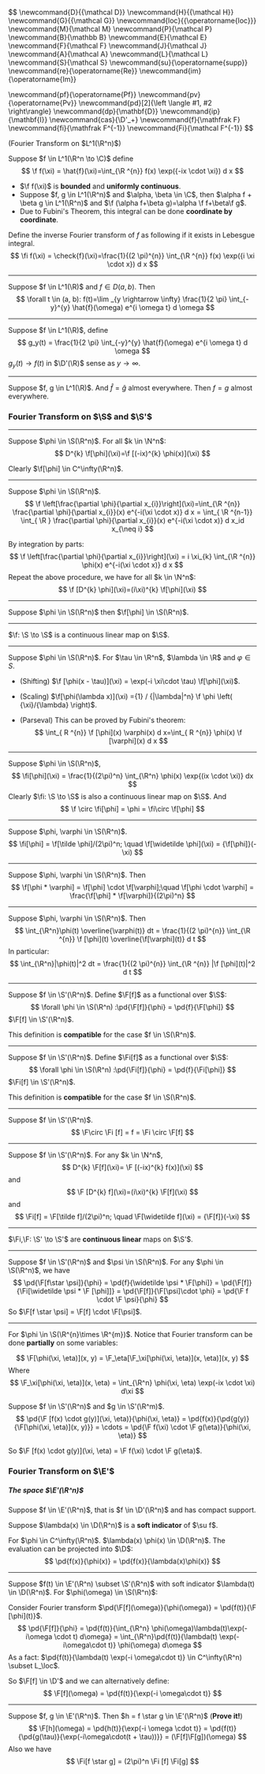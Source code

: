$$
\newcommand{D}{{\mathcal D}}
\newcommand{H}{{\mathcal H}}
\newcommand{G}{{\mathcal G}}
\newcommand{loc}{{\operatorname{loc}}}
\newcommand{M}{\mathcal M}
\newcommand{P}{\mathcal P}
\newcommand{B}{\mathbb B}
\newcommand{E}{\mathcal E}
\newcommand{F}{\mathcal F}
\newcommand{J}{\mathcal J}
\newcommand{A}{\mathcal A}
\newcommand{L}{\mathcal L}
\newcommand{S}{\mathcal S}
\newcommand{su}{\operatorname{supp}}
\newcommand{re}{\operatorname{Re}}
\newcommand{im}{\operatorname{Im}}

\newcommand{pf}{\operatorname{Pf}}
\newcommand{pv}{\operatorname{Pv}}
\newcommand{pd}[2]{\left \langle #1, #2 \right\rangle}
\newcommand{dp}{\mathbf{D}}
\newcommand{ip}{\mathbf{I}}
\newcommand{cas}{\D'_+}
\newcommand{f}{\mathfrak F}
\newcommand{fi}{\mathfrak F^{-1}}
\newcommand{Fi}{\mathcal F^{-1}}
$$

(Fourier Transform on $L^1(\R^n)$)

Suppose $f \in L^1(\R^n \to \C)$ define
$$
\f f(\xi) = \hat{f}(\xi)=\int_{\R ^{n}} f(x) \exp({-ix \cdot \xi}) d x
$$

- $\f f(\xi)$ is **bounded** and **uniformly continuous**.
- Suppose $f, g \in L^1(\R^n)$ and $\alpha, \beta \in \C$, then $\alpha f + \beta g \in L^1(\R^n)$ and $\f (\alpha f+\beta g)=\alpha \f f+\beta\f g$.
- Due to Fubini's Theorem, this integral can be done **coordinate by coordinate**.

Define the inverse Fourier transform of $f$ as following if it exists in Lebesgue integral.
$$
\fi f(\xi) = \check{f}(\xi)=\frac{1}{(2 \pi)^{n}} \int_{\R ^{n}} f(x) \exp({i \xi \cdot x}) d x
$$

------

Suppose $f \in L^1(\R)$ and $f \in D(a, b)$. Then
$$
\forall t \in (a, b): f(t)=\lim _{y \rightarrow \infty} \frac{1}{2 \pi} \int_{-y}^{y} \hat{f}(\omega) e^{i \omega t} d \omega
$$

---

Suppose $f \in L^1(\R)$, define
$$
g_y(t) = \frac{1}{2 \pi} \int_{-y}^{y} \hat{f}(\omega) e^{i \omega t} d \omega
$$
$g_y(t) \to f(t)$ in $\D'(\R)$ sense as $y \to \infty$.

----

Suppose $f, g \in L^1(\R)$. And $\hat f = \hat g$ almost everywhere. Then $f = g$ almost everywhere.

### Fourier Transform on $\S$ and $\S'$

---

Suppose $\phi \in \S(\R^n)$. For all $k \in \N^n$:
$$
D^{k} \f[\phi](\xi)=\f [(-ix)^{k} \phi(x)](\xi)
$$

Clearly $\f[\phi] \in C^\infty(\R^n)$.

-----

Suppose $\phi \in \S(\R^n)$.
$$
\f \left[\frac{\partial \phi}{\partial x_{i}}\right](\xi)=\int_{\R ^{n}} \frac{\partial \phi}{\partial x_{i}}(x) e^{-i(\xi \cdot x)} d x = \int_{ \R ^{n-1}} \int_{ \R } \frac{\partial \phi}{\partial x_{i}}(x) e^{-i(\xi \cdot x)} d x_id x_{\neq i}
$$

By integration by parts:
$$
\f \left[\frac{\partial \phi}{\partial x_{i}}\right](\xi) = i \xi_{k} \int_{\R ^{n}} \phi(x) e^{-i(\xi \cdot x)} d x
$$
Repeat the above procedure, we have for all $k \in \N^n$:
$$
\f [D^{k} \phi](\xi)=(i\xi)^{k} \f[\phi](\xi)
$$

----

Suppose $\phi \in \S(\R^n)$ then $\f[\phi] \in \S(\R^n)$.

---

$\f: \S \to \S$ is a continuous linear map on $\S$.

---

Suppose $\phi \in \S(\R^n)$. For $\tau \in \R^n$, $\lambda \in \R$ and $\varphi \in S$.

- (Shifting) $\f [\phi(x - \tau)](\xi) = \exp(-i \xi\cdot \tau) \f[\phi](\xi)$.

- (Scaling) $\f[\phi(\lambda x)](\xi) ={1} / {|\lambda|^n} \f \phi \left( {\xi}/{\lambda} \right)$.

- (Parseval) This can be proved by Fubini's theorem:
  $$
  \int_{ R ^{n}} \f [\phi](x) \varphi(x) d x=\int_{ R ^{n}} \phi(x) \f [\varphi](x) d x
  $$

---

Suppose $\phi \in \S(\R^n)$, 
$$
\fi[\phi](\xi) = \frac{1}{(2\pi)^n} \int_{\R^n} \phi(x) \exp{(ix \cdot \xi)} dx
$$
Clearly $\fi: \S \to \S$ is also a continuous linear map on $\S$. And
$$
\f \circ \fi[\phi] = \phi = \fi\circ \f[\phi]
$$

---

Suppose $\phi, \varphi \in \S(\R^n)$.
$$
\fi[\phi] = \f[\tilde \phi]/(2\pi)^n; \quad
\f[\widetilde \phi](\xi) = {\f[\phi]}(-\xi)
$$

----

Suppose $\phi, \varphi \in \S(\R^n)$. Then
$$
\f[\phi * \varphi] = \f[\phi] \cdot \f[\varphi];\quad
\f[\phi \cdot \varphi] = \frac{\f[\phi] * \f[\varphi]}{(2\pi)^n}
$$

---

Suppose $\phi, \varphi \in \S(\R^n)$. Then
$$
\int_{\R^n}\phi(t) \overline{\varphi(t)} dt = \frac{1}{(2 \pi)^{n}} \int_{\R ^{n}} \f [\phi](t) \overline{\f[\varphi](t)} d t
$$
In particular:
$$
\int_{\R^n}|\phi(t)|^2 dt = \frac{1}{(2 \pi)^{n}} \int_{\R ^{n}} |\f [\phi](t)|^2 d t
$$

----

Suppose $f \in \S'(\R^n)$. Define $\F[f]$ as a functional over $\S$:
$$
\forall \phi \in \S(\R^n) :\pd{\F[f]}{\phi} = \pd{f}{\F[\phi]}
$$
$\F[f] \in \S'(\R^n)$.

This definition is **compatible** for the case $f \in \S(\R^n)$.

----

Suppose $f \in \S'(\R^n)$. Define $\Fi[f]$ as a functional over $\S$:
$$
\forall \phi \in \S(\R^n) :\pd{\Fi[f]}{\phi} = \pd{f}{\Fi[\phi]}
$$
$\Fi[f] \in \S'(\R^n)$.

This definition is **compatible** for the case $f \in \S(\R^n)$.

----

Suppose $f \in \S'(\R^n)$.
$$
\F\circ \Fi [f] = f = \Fi \circ \F[f]
$$

----

Suppose $f \in \S'(\R^n)$. For any $k \in \N^n$,
$$
D^{k} \F[f](\xi)= \F [(-ix)^{k} f(x)](\xi)
$$
and
$$
\F [D^{k} f](\xi)=(i\xi)^{k} \F[f](\xi)
$$
and
$$
\Fi[f] = \F[\tilde f]/(2\pi)^n; \quad
\F[\widetilde f](\xi) = {\F[f]}(-\xi)
$$

----

$\Fi,\F: \S' \to \S'$ are **continuous linear** maps on $\S'$.

----

Suppose $f \in \S'(\R^n)$ and $\psi \in \S(\R^n)$. For any $\phi \in \S(\R^n)$, we have
$$
\pd{\F[f\star \psi]}{\phi} = \pd{f}{\widetilde \psi * \F[\phi]} = \pd{\F[f]}{\Fi[\widetilde \psi * \F [\phi]]} = \pd{\F[f]}{\F[\psi]\cdot \phi} = \pd{\F f \cdot \F \psi}{\phi}
$$
So $\F[f \star \psi] = \F[f] \cdot \F[\psi]$.

----

For $\phi \in \S(\R^{n}\times \R^{m})$. Notice that Fourier transform can be done **partially** on some variables:

$$
\F[\phi(\xi, \eta)](x, y) = \F_\eta[\F_\xi[\phi(\xi, \eta)](x, \eta)](x, y)
$$
Where
$$
\F_\xi[\phi(\xi, \eta)](x, \eta) = \int_{\R^n} \phi(\xi, \eta) \exp(-ix \cdot \xi) d\xi
$$

Suppose $f \in \S'(\R^n)$ and $g \in \S'(\R^m)$. 
$$
\pd{\F [f(x) \cdot g(y)](\xi, \eta)}{\phi(\xi, \eta)} = \pd{f(x)}{\pd{g(y)}{\F[\phi(\xi, \eta)](x, y)}} = \cdots = \pd{\F f(\xi) \cdot \F g(\eta)}{\phi(\xi, \eta)}
$$

So $\F [f(x) \cdot g(y)](\xi, \eta) = \F f(\xi) \cdot \F g(\eta)$.

### Fourier Transform on $\E'$

##### The space $\E'(\R^n)$

 Suppose $f \in \E'(\R^n)$, that is $f \in \D'(\R^n)$ and has compact support. 

Suppose $\lambda(x) \in \D(\R^n)$ is a **soft indicator** of $\su f$.

For $\phi \in C^\infty(\R^n)$. $\lambda(x) \phi(x) \in \D(\R^n)$. The evaluation can be projected into $\D$:
$$
\pd{f(x)}{\phi(x)} = \pd{f(x)}{\lambda(x)\phi(x)}
$$

---

Suppose $f(t) \in \E'(\R^n) \subset \S'(\R^n)$ with soft indicator $\lambda(t) \in \D(\R^n)$. For $\phi(\omega) \in \S(\R^n)$:

Consider Fourier transform $\pd{\F[f](\omega)}{\phi(\omega)} = \pd{f(t)}{\F [\phi](t)}$.
$$
\pd{\F[f]}{\phi} = \pd{f(t)}{\int_{\R^n} \phi(\omega)\lambda(t)\exp(-i\omega \cdot t) d\omega} = \int_{\R^n}\pd{f(t)}{\lambda(t) \exp(-i\omega\cdot t)} \phi(\omega) d\omega
$$
As a fact: $\pd{f(t)}{\lambda(t) \exp(-i \omega\cdot t)} \in C^\infty(\R^n) \subset L_\loc$.

So $\F[f] \in \D'$ and we can alternatively define:
$$
\F[f](\omega) = \pd{f(t)}{\exp(-i \omega\cdot t)}
$$

----

Suppose $f, g \in \E'(\R^n)$. Then $h = f \star g \in \E'(\R^n)$ (**Prove it!**)
$$
\F[h](\omega) = \pd{h(t)}{\exp(-i \omega \cdot t)} = \pd{f(t)}{\pd{g(\tau)}{\exp(-i\omega\cdot(t + \tau))}} = (\F[f]\F[g])(\omega)
$$
Also we have
$$
\Fi[f \star g] = (2\pi)^n \Fi [f] \Fi[g]
$$
